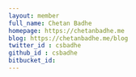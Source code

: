 ```yaml
---
layout: member
full_name: Chetan Badhe
homepage: https://chetanbadhe.me
blog: https://chetanbadhe.me/blog
twitter_id : csbadhe
github_id : csbadhe
bitbucket_id:
---
```

